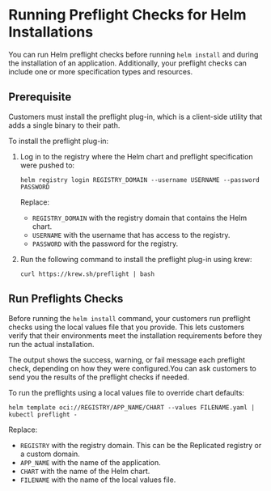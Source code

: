 # Running Preflight Checks for Helm Installations

You can run Helm preflight checks before running `helm install` and during the installation of an application. Additionally, your preflight checks can include one or more specification types and resources.

## Prerequisite

Customers must install the preflight plug-in, which is a client-side utility that adds a single binary to their path.

To install the preflight plug-in:

1. Log in to the registry where the Helm chart and preflight specification were pushed to:

    ```
    helm registry login REGISTRY_DOMAIN --username USERNAME --password PASSWORD
    ```

    Replace:

    - `REGISTRY_DOMAIN` with the registry domain that contains the Helm chart.
    - `USERNAME` with the username that has access to the registry.
    - `PASSWORD` with the password for the registry.

1. Run the following command to install the preflight plug-in using krew:
    ```
    curl https://krew.sh/preflight | bash
    ```

## Run Preflights Checks

Before running the `helm install` command, your customers run preflight checks using the local values file that you provide. This lets customers verify that their environments meet the installation requirements before they run the actual installation. 

The output shows the success, warning, or fail message each preflight check, depending on how they were configured.You can ask customers to send you the results of the preflight checks if needed.

To run the preflights using a local values file to override chart defaults:

```
helm template oci://REGISTRY/APP_NAME/CHART --values FILENAME.yaml | kubectl preflight -
```

Replace:

- `REGISTRY` with the registry domain. This can be the Replicated registry or a custom domain.
- `APP_NAME` with the name of the application.
- `CHART` with the name of the Helm chart.
- `FILENAME` with the name of the local values file.